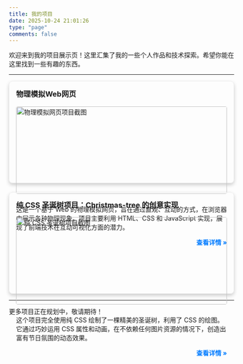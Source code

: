 ```yaml
---
title: 我的项目
date: 2025-10-24 21:01:26
type: "page"
comments: false
---
```


欢迎来到我的项目展示页！这里汇集了我的一些个人作品和技术探索。希望你能在这里找到一些有趣的东西。

---

<div style="display: flex; flex-wrap: wrap; gap: 20px; justify-content: center;">

<div style="flex: 1 1 45%; min-width: 300px; border: 1px solid #eee; border-radius: 8px; padding: 15px; box-shadow: 0 4px 8px rgba(0,0,0,0.2);">
    <h3 style="margin-top: 0;">物理模拟Web网页</h3>
    <img src="https://tc.alcy.cc/q/20250908/1c0155509f5979907d5ab297da6b47ed.webp" alt="物理模拟网页项目截图" style="width: 100%; height: auto; border-radius: 4px; margin-bottom: 10px;">
    <p>这是一个基于 Web 的物理模拟网页，旨在通过直观、互动的方式，在浏览器中展示各种物理现象。项目主要利用 HTML、CSS 和 JavaScript 实现，展现了前端技术在互动可视化方面的潜力。</p>
    <p style="text-align: right;"><a href="/physics-simulation-web-page/" style="text-decoration: none; color: #007bff; font-weight: bold;">查看详情 &raquo;</a></p>
  </div>

  <div style="flex: 1 1 45%; min-width: 300px; border: 1px solid #eee; border-radius: 8px; padding: 15px; box-shadow: 0 4px 8px rgba(0,0,0,0.2);">
    <h3 style="margin-top: 0;">纯 CSS 圣诞树项目：Christmas-tree 的创意实现</h3>
    <img src="https://tc.alcy.cc/q/20250908/ad784001c3519342de9c789ec8148742.webp" alt="纯 CSS 圣诞树项目截图" style="width: 100%; height: auto; border-radius: 4px; margin-bottom: 10px;">
    <p>这个项目完全使用纯 CSS 绘制了一棵精美的圣诞树，利用了 CSS 的绘图。它通过巧妙运用 CSS 属性和动画，在不依赖任何图片资源的情况下，创造出富有节日氛围的动态效果。</p>
    <p style="text-align: right;"><a href="/css-christmas-tree/" style="text-decoration: none; color: #007bff; font-weight: bold;">查看详情 &raquo;</a></p>
  </div>

</div>

---

更多项目正在规划中，敬请期待！
